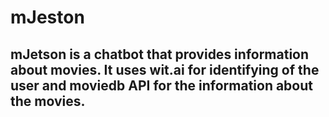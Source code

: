 # mJeston

## mJetson is a chatbot that provides information about movies. It uses wit.ai for identifying of the user and moviedb API for the information about the movies.
